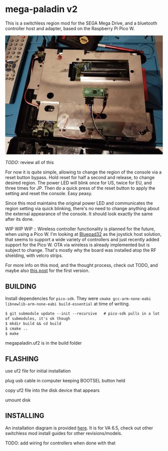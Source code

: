 # mega-paladin v2

This is a switchless region mod for the SEGA Mega Drive, and a bluetooth controller host and adapter, based on the Raspberry Pi Pico W.

![Picture of the mod after installation](doc/installed.jpg)

*TODO:* review all of this

For now it is quite simple, allowing to change the region of the console via a reset button bypass.
Hold reset for half a second and release, to change desired region. The power LED will blink once for US, twice for EU, and three times for JP. Then do a quick press of the reset button to apply the setting and reset the console. Easy peasy.

Since this mod maintains the original power LED and communicates the region setting via quick blinking, there's no need to change anything about the external appearance of the console. It should look exactly the same after its done.

WIP WIP WIP :: Wireless controller functionality is planned for the future, when using a Pico W. I'm looking at [Bluepad32](https://github.com/ricardoquesada/bluepad32) as the joystick host solution, that seems to support a wide variety of controllers and just recently added support for the Pico W. OTA via wireless is already implemented but is subject to change. That's mostly why the board was installed atop the RF shielding, with velcro strips.

For more info on this mod, and the thought process, check out TODO, and maybe also [this post](https://camargo.eng.br/blog/2023/11-18-pal-megadrive.html) for the first version.

## BUILDING

Install dependencies for `pico-sdk`. They were `cmake gcc-arm-none-eabi libnewlib-arm-none-eabi build-essential` at time of writing.

```
$ git submodule update --init --recursive   # pico-sdk pulls in a lot of submodules, it's ok though
$ mkdir build && cd build
$ cmake ..
$ make
```

megapaladin.uf2 is in the build folder

## FLASHING

use uf2 file for initial installation

plug usb cable in computer keeping BOOTSEL button held

copy uf2 file into the disk device that appears

umount disk

## INSTALLING

An installation diagram is provided [here](doc/install%20plan.png). It is for VA 6.5, check out other switchless mod install guides for other revisions/models.

TODO: add wiring for controllers when done with that
